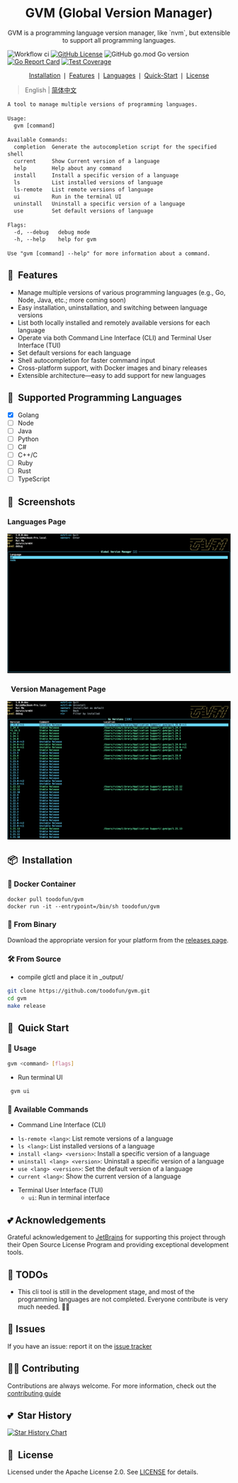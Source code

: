 <div align="center">
	<h1>GVM (Global Version Manager)</h1>
	<p>GVM is a programming language version manager, like `nvm`, but extensible to support all programming languages.</p>
</div>

![Workflow ci](https://github.com/toodofun/gvm/actions/workflows/go.yml/badge.svg)
[![GitHub License](https://img.shields.io/github/license/toodofun/gvm)](https://github.com/toodofun/gvm)
![GitHub go.mod Go version](https://img.shields.io/github/go-mod/go-version/toodofun/gvm?logo=go)
[![Go Report Card](https://goreportcard.com/badge/github.com/toodofun/gvm)](https://goreportcard.com/report/github.com/toodofun/gvm)
[![Test Coverage](https://codecov.io/gh/toodofun/gvm/branch/master/graph/badge.svg)](https://codecov.io/gh/toodofun/gvm)

<p align="center">
	<a href="#-installation">Installation</a> ❘
	<a href="#-features">Features</a> ❘
	<a href="#-supported-programming-languages">Languages</a> ❘
	<a href="#-quick-start">Quick-Start</a> ❘
	<a href="#-license">License</a>
</p>

> English | [简体中文](README_zh.md)

```shell
A tool to manage multiple versions of programming languages.

Usage:
  gvm [command]

Available Commands:
  completion  Generate the autocompletion script for the specified shell
  current     Show Current version of a language
  help        Help about any command
  install     Install a specific version of a language
  ls          List installed versions of language
  ls-remote   List remote versions of language
  ui          Run in the terminal UI
  uninstall   Uninstall a specific version of a language
  use         Set default versions of language

Flags:
  -d, --debug   debug mode
  -h, --help    help for gvm

Use "gvm [command] --help" for more information about a command.
```

## 🤘&nbsp; Features
- Manage multiple versions of various programming languages (e.g., Go, Node, Java, etc.; more coming soon)
- Easy installation, uninstallation, and switching between language versions
- List both locally installed and remotely available versions for each language
- Operate via both Command Line Interface (CLI) and Terminal User Interface (TUI)
- Set default versions for each language
- Shell autocompletion for faster command input
- Cross-platform support, with Docker images and binary releases
- Extensible architecture—easy to add support for new languages

## 🤘&nbsp; Supported Programming Languages
- [x] Golang
- [ ] Node
- [ ] Java
- [ ] Python
- [ ] C#
- [ ] C++/C
- [ ] Ruby
- [ ] Rust
- [ ] TypeScript

## 🌈&nbsp; Screenshots
### Languages Page
![languages](assets/languages.png)

### &nbsp; Version Management Page
![language-versions](assets/language-versions.png)

## 📦&nbsp; Installation

### 🐳 Docker Container
```
docker pull toodofun/gvm
docker run -it --entrypoint=/bin/sh toodofun/gvm
```

### 📁 From Binary

Download the appropriate version for your platform from the [releases page](https://github.com/toodofun/gvm/releases).

### 🛠️ From Source
- compile glctl and place it in _output/
```bash
git clone https://github.com/toodofun/gvm.git
cd gvm
make release
```

## 🚀&nbsp; Quick Start

### 📄&nbsp;Usage
  ```bash
  gvm <command> [flags]
  ```

- Run terminal UI
```bash
 gvm ui
```

### 🥪 Available Commands
* Command Line Interface (CLI)
- `ls-remote <lang>`: List remote versions of a language
- `ls <lang>`: List installed versions of a language
- `install <lang> <version>`: Install a specific version of a language
- `uninstall <lang> <version>`: Uninstall a specific version of a language
- `use <lang> <version>`: Set the default version of a language
- `current <lang>`: Show the current version of a language

* Terminal User Interface (TUI)
  * `ui`: Run in terminal interface

## 💕&nbsp;Acknowledgements
Grateful acknowledgement to [JetBrains](https://www.jetbrains.com/) for supporting this project through their Open Source License Program and providing exceptional development tools.

## 🧠&nbsp;TODOs
- This cli tool is still in the development stage, and most of the programming languages are not completed. Everyone contribute is very much needed. 🙋‍♂️

## 🤝&nbsp;Issues

If you have an issue: report it on the [issue tracker](https://github.com/toodofun/gvm/issues)

## 🧑‍💻&nbsp;Contributing

Contributions are always welcome. For more information, check out the [contributing guide](CONTRIBUTING.md)

## 💕&nbsp; Star History

[![Star History Chart](https://api.star-history.com/svg?repos=toodofun/gvm&type=Date)](https://star-history.com/#toodofun/gvm)

## 📘&nbsp; License

Licensed under the Apache License 2.0. See [LICENSE](LICENSE) for details.
